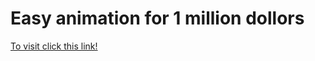 # Easy animation for 1 million dollors
[To visit click this link!](https://bahenty.github.io/animation)
